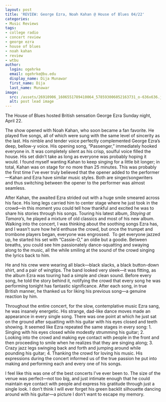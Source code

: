 ```yaml
---
layout: post
title: 'REVIEW: George Ezra, Noah Kahan @ House of Blues 04/22'
categories:
- Music Reviews
tags:
- college radio
- concert review
- george ezra
- house of blues
- noah kahan
- review
- wtbu
author:
  login: ogehrke
  email: ogehrke@bu.edu
  display_name: Dija Munawar
  first_name: Dija
  last_name: Munawar
image:
  src: /assets/26910906_1606551789410064_578593006052163731_o-636x636.jpg
  alt: post lead image
---
```

The House of Blues hosted British sensation George Ezra Sunday night, April 22.

The show opened with Noah Kahan, who soon became a fan favorite. He played five songs, all of which were sung with the same level of sincerity as the last. His nimble and tender voice perfectly complemented George Ezra’s deep, bellow-y voice. His opening song, “Passenger,” immediately hooked everyone in. It was completely silent as his crisp, soulful voice filled the house. His set didn’t take as long as everyone was probably hoping it would. I found myself wanting Kahan to keep singing for a little bit longer; in total, Kahan was on stage for no more than 25 minutes. This was probably the first time I’ve ever truly believed that the opener added to the performer—Kahan and Ezra have similar music styles. Both are singer/songwriters and thus switching between the opener to the performer was almost seamless.

After Kahan, the awaited Ezra strided out with a huge smile smeared across his face. His long legs carried him to center stage where he just took in the crowd—in this moment you could tell how thankful and excited he was to share his stories through his songs. Touring his latest album, _Staying at Tamara’s_, he played a mixture of old classics and most of his new album. Walking into the concert, I was thinking about the soothing songs Ezra has, and I wasn’t sure how he’d enthuse the crowd, but once the trumpet and trombone players began, everyone was engrossed.  To get everyone jazzed up, he started his set with “Cassie-O,” an oldie but a goodie. Between breaths, you could see him passionately dance-squatting and swaying along to the music, all the while smiling at the sound of the crowd singing the lyrics back to him.

He and his crew were wearing all black—black slacks, a black button-down shirt, and a pair of wingtips. The band looked very sleek—it was fitting, as the album Ezra was touring had a simple and clean sound. Before every song, he told the story behind it, notifying the crowd that every song he was performing tonight has fantastic significance. After each song, in true British manner, he thanked us for liking his previous song—a genuine reaction by him.

Throughout the entire concert, for the slow, contemplative music Ezra sang, he was insanely energetic. His strange, dad-like dance moves made an appearance in every single song. There was one point at which he just sat on the ground after squatting with his guitar with his eyes closed and teeth showing. It seemed like Ezra repeated the same stages in every song: 1. Singing with his eyes closed while modestly strumming his guitar; 2. Looking into the crowd and making eye contact with people in the front and then proceeding to smile when he realizes that they are singing along; 3. Crazy jazz legs swinging back and forth and jumping around while pounding his guitar; 4. Thanking the crowd for loving his music. His expressions during the concert informed us of the true passion he put into making and performing each and every one of his songs.

I feel like this was one of the best concerts I’ve ever been to. The size of the venue was perfect—not too big, and just intimate enough that he could maintain eye contact with people and express his gratitude through just a single look. I don’t think I will ever forget his green backlit silhouette dancing around with his guitar—a picture I don’t want to escape my memory.